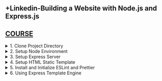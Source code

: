 ## +Linkedin-Building a Website with Node.js and Express.js

## [COURSE](https://www.linkedin.com/learning/building-a-website-with-node-js-and-express-js-3/dynamic-websites-with-node-and-express?resume=false)

<details>
<summary>1. Clone Project Directory </summary>

# Clone Project Directory

## [https://github.com/danielkhan/building-website-nodejs-express/tree/master](https://github.com/danielkhan/building-website-nodejs-express/tree/master)

```x
git clone --bare https://github.com/danielkhan/building-website-nodejs-express.git
cd building-website-nodejs-express.git
git config --bool core.bare false
git reset --hard
git branch
q
```

# #END</details>

<details>
<summary>2. Setup Node Environment </summary>

# Setup Node Environment

## Initialize npm

```x
npm init -y
```

## Install Express and Nodemon

```x
npm install --save express nodemon
```

### src-AI-Software/my_projects/01_building_a_website/package.json:

```x
{
  "name": "01_building_a_website",
  "version": "1.0.0",
  "main": "index.js",
  "scripts": {
    "test": "echo \"Error: no test specified\" && exit 1"
  },
  "author": "",
  "license": "ISC",
  "description": "",
  "dependencies": {
    "express": "^4.19.2",
    "nodemon": "^3.1.4"
  }
}

```

# #END</details>

<details>
<summary>3. Setup Express Server </summary>

# Setup Express Server

### src-AI-Software/my_projects/01_building_a_website/server.js:

```js
const express = require("express");

const app = express();

const PORT = 3000;

app.get("/", (req, res) => {
  res.send("Hello Express :)");
});

app.listen(PORT, () => {
  console.log(`Server running on port ${PORT}`);
  console.log("Ctrl + C to stop");
});

```

### src-AI-Software/my_projects/01_building_a_website/package.json:

```x
{
  "name": "01_building_a_website",
  "version": "1.0.0",
  "main": "server.js",
  "scripts": {
    "test": "echo \"Error: no test specified\" && exit 1",
    "start": "nodemon --ignore feedback.json server.js"
  },
  "author": "",
  "license": "ISC",
  "description": "",
  "dependencies": {
    "express": "^4.19.2",
    "nodemon": "^3.1.4"
  }
}
```

## Run Server

```x
npm run start
```

```x
➜  01_building_a_website git:(main) ✗ npm run start

> 01_building_a_website@1.0.0 start
> nodemon server.js

[nodemon] 3.1.4
[nodemon] to restart at any time, enter `rs`
[nodemon] watching path(s): *.*
[nodemon] watching extensions: js,mjs,cjs,json
[nodemon] starting `node server.js`
Server running on port 3000
Ctrl + C to stop
```

![image](https://github.com/user-attachments/assets/61bc6bf1-d244-466e-ab70-4d7b63bace60)

<img width="1397" alt="image" src="https://github.com/user-attachments/assets/73d72bb0-fb1b-4033-86a5-e495d60c32ad">

# #END</details>

<details>
<summary>4. Setup HTML Static Template </summary>

# Setup HTML Static Template

### src-AI-Software/my_projects/01_building_a_website/server.js:

```js
const express = require("express");
const path = require("path");

const app = express();

const PORT = 3000;

app.use(express.static(path.join(__dirname, "./static")));

app.get("/", (req, res) => {
  res.sendFile(path.join(__dirname, "./static/index.html"));
});

app.get("/speakers", (req, res) => {
  res.sendFile(path.join(__dirname, "./static/speakers.html"));
});

app.listen(PORT, () => {
  console.log(`Server running on port ${PORT}`);
  console.log("Ctrl + C to stop");
});

```

### src-AI-Software/my_projects/01_building_a_website/static/index.html:

```html
<!DOCTYPE html>
<html lang="en" data-bs-theme="auto">
  <head>
    <script src="./assets/js/color-modes.js"></script>

    <meta charset="utf-8" />
    <meta name="viewport" content="width=device-width, initial-scale=1" />
    <title>Roux Meetups--Home</title>
    <link
      rel="stylesheet"
      href="https://cdn.jsdelivr.net/npm/@docsearch/css@3"
    />
    <link href="./assets/dist/css/bootstrap.min.css" rel="stylesheet" />

    <!-- Custom styles for this template -->
    <link href="./css/carousel.css" rel="stylesheet" />
  </head>
  <body>
    <svg xmlns="http://www.w3.org/2000/svg" class="d-none">
      <symbol id="check2" viewBox="0 0 16 16">
        <path
          d="M13.854 3.646a.5.5 0 0 1 0 .708l-7 7a.5.5 0 0 1-.708 0l-3.5-3.5a.5.5 0 1 1 .708-.708L6.5 10.293l6.646-6.647a.5.5 0 0 1 .708 0z"
        />
      </symbol>
      <symbol id="circle-half" viewBox="0 0 16 16">
        <path d="M8 15A7 7 0 1 0 8 1v14zm0 1A8 8 0 1 1 8 0a8 8 0 0 1 0 16z" />
      </symbol>
      <symbol id="moon-stars-fill" viewBox="0 0 16 16">
        <path
          d="M6 .278a.768.768 0 0 1 .08.858 7.208 7.208 0 0 0-.878 3.46c0 4.021 3.278 7.277 7.318 7.277.527 0 1.04-.055 1.533-.16a.787.787 0 0 1 .81.316.733.733 0 0 1-.031.893A8.349 8.349 0 0 1 8.344 16C3.734 16 0 12.286 0 7.71 0 4.266 2.114 1.312 5.124.06A.752.752 0 0 1 6 .278z"
        />
        <path
          d="M10.794 3.148a.217.217 0 0 1 .412 0l.387 1.162c.173.518.579.924 1.097 1.097l1.162.387a.217.217 0 0 1 0 .412l-1.162.387a1.734 1.734 0 0 0-1.097 1.097l-.387 1.162a.217.217 0 0 1-.412 0l-.387-1.162A1.734 1.734 0 0 0 9.31 6.593l-1.162-.387a.217.217 0 0 1 0-.412l1.162-.387a1.734 1.734 0 0 0 1.097-1.097l.387-1.162zM13.863.099a.145.145 0 0 1 .274 0l.258.774c.115.346.386.617.732.732l.774.258a.145.145 0 0 1 0 .274l-.774.258a1.156 1.156 0 0 0-.732.732l-.258.774a.145.145 0 0 1-.274 0l-.258-.774a1.156 1.156 0 0 0-.732-.732l-.774-.258a.145.145 0 0 1 0-.274l.774-.258c.346-.115.617-.386.732-.732L13.863.1z"
        />
      </symbol>
      <symbol id="sun-fill" viewBox="0 0 16 16">
        <path
          d="M8 12a4 4 0 1 0 0-8 4 4 0 0 0 0 8zM8 0a.5.5 0 0 1 .5.5v2a.5.5 0 0 1-1 0v-2A.5.5 0 0 1 8 0zm0 13a.5.5 0 0 1 .5.5v2a.5.5 0 0 1-1 0v-2A.5.5 0 0 1 8 13zm8-5a.5.5 0 0 1-.5.5h-2a.5.5 0 0 1 0-1h2a.5.5 0 0 1 .5.5zM3 8a.5.5 0 0 1-.5.5h-2a.5.5 0 0 1 0-1h2A.5.5 0 0 1 3 8zm10.657-5.657a.5.5 0 0 1 0 .707l-1.414 1.415a.5.5 0 1 1-.707-.708l1.414-1.414a.5.5 0 0 1 .707 0zm-9.193 9.193a.5.5 0 0 1 0 .707L3.05 13.657a.5.5 0 0 1-.707-.707l1.414-1.414a.5.5 0 0 1 .707 0zm9.193 2.121a.5.5 0 0 1-.707 0l-1.414-1.414a.5.5 0 0 1 .707-.707l1.414 1.414a.5.5 0 0 1 0 .707zM4.464 4.465a.5.5 0 0 1-.707 0L2.343 3.05a.5.5 0 1 1 .707-.707l1.414 1.414a.5.5 0 0 1 0 .708z"
        />
      </symbol>
    </svg>

    <div
      class="dropdown position-fixed bottom-0 end-0 mb-3 me-3 bd-mode-toggle"
    >
      <button
        class="btn btn-bd-primary py-2 dropdown-toggle d-flex align-items-center"
        id="bd-theme"
        type="button"
        aria-expanded="false"
        data-bs-toggle="dropdown"
        aria-label="Toggle theme (auto)"
      >
        <svg class="bi my-1 theme-icon-active" width="1em" height="1em">
          <use href="#circle-half"></use>
        </svg>
        <span class="visually-hidden" id="bd-theme-text">Toggle theme</span>
      </button>
      <ul
        class="dropdown-menu dropdown-menu-end shadow"
        aria-labelledby="bd-theme-text"
      >
        <li>
          <button
            type="button"
            class="dropdown-item d-flex align-items-center"
            data-bs-theme-value="light"
            aria-pressed="false"
          >
            <svg class="bi me-2 opacity-50" width="1em" height="1em">
              <use href="#sun-fill"></use>
            </svg>
            Light
            <svg class="bi ms-auto d-none" width="1em" height="1em">
              <use href="#check2"></use>
            </svg>
          </button>
        </li>
        <li>
          <button
            type="button"
            class="dropdown-item d-flex align-items-center"
            data-bs-theme-value="dark"
            aria-pressed="false"
          >
            <svg class="bi me-2 opacity-50" width="1em" height="1em">
              <use href="#moon-stars-fill"></use>
            </svg>
            Dark
            <svg class="bi ms-auto d-none" width="1em" height="1em">
              <use href="#check2"></use>
            </svg>
          </button>
        </li>
        <li>
          <button
            type="button"
            class="dropdown-item d-flex align-items-center active"
            data-bs-theme-value="auto"
            aria-pressed="true"
          >
            <svg class="bi me-2 opacity-50" width="1em" height="1em">
              <use href="#circle-half"></use>
            </svg>
            Auto
            <svg class="bi ms-auto d-none" width="1em" height="1em">
              <use href="#check2"></use>
            </svg>
          </button>
        </li>
      </ul>
    </div>

    <header data-bs-theme="dark">
      <nav class="navbar navbar-expand-md navbar-dark fixed-top bg-dark">
        <div class="container-fluid">
          <a class="navbar-brand" href="#">Roux Meetups</a>
          <button
            class="navbar-toggler"
            type="button"
            data-bs-toggle="collapse"
            data-bs-target="#navbarCollapse"
            aria-controls="navbarCollapse"
            aria-expanded="false"
            aria-label="Toggle navigation"
          >
            <span class="navbar-toggler-icon"></span>
          </button>
          <div class="collapse navbar-collapse" id="navbarCollapse">
            <ul class="navbar-nav me-auto mb-2 mb-md-0">
              <li class="nav-item">
                <a class="nav-link active" aria-current="page" href="#">Home</a>
              </li>
              <li class="nav-item">
                <a class="nav-link" href="#">All Speakers</a>
              </li>
              <li class="nav-item">
                <a class="nav-link" href="#">Feedback</a>
              </li>
            </ul>
            <form class="d-flex" role="search">
              <input
                class="form-control me-2"
                type="search"
                placeholder="Search"
                aria-label="Search"
              />
              <button class="btn btn-outline-success" type="submit">
                Search
              </button>
            </form>
          </div>
        </div>
      </nav>
    </header>

    <main>
      <!-- Carousel Slider
  ================================================== -->
      <div id="myCarousel" class="carousel slide mb-6" data-bs-ride="carousel">
        <div class="carousel-indicators">
          <button
            type="button"
            data-bs-target="#myCarousel"
            data-bs-slide-to="0"
            class="active"
            aria-current="true"
            aria-label="Slide 1"
          ></button>
          <button
            type="button"
            data-bs-target="#myCarousel"
            data-bs-slide-to="1"
            aria-label="Slide 2"
            class="btn btn-light"
          ></button>
          <button
            type="button"
            data-bs-target="#myCarousel"
            data-bs-slide-to="2"
            aria-label="Slide 3"
          ></button>
        </div>
        <div class="carousel-inner">
          <div class="carousel-item active">
            <img src="./images/background.jpg" alt="carousel 1" width="100%" />
            <div class="container">
              <div class="carousel-caption text-start text-light">
                <h1>The Art of Abstract</h1>
                <p class="opacity-75">
                  The Roux Academy gets thousands of submissions every year for artists interesting in participating in the
            CAC exhibits, and selects approximately 200 distinct pieces of contemporary art for display in their
            collective exhibit.
                </p>
                <p>
                  <a class="btn btn-lg btn-primary" href="#">Sign up today</a>
                </p>
              </div>
            </div>
          </div>
          <div class="carousel-item">
            <img src="./images/background2.jpg" alt="carousel 2" width="100%" />
            <div class="container">
              <div class="carousel-caption text-light">
                <h1>Art in Full Bloom</h1>
                <p>
                  Each Featured Artist has an opportunity to speak at one of our meetups and share his or her vision,
            perspective, and techniques with attendees on a more personal level than at our large conference.
                </p>
                <p><a class="btn btn-lg btn-primary" href="#">Learn more</a></p>
              </div>
            </div>
          </div>
          <div class="carousel-item">
            <img src="./images/background3.jpg" alt="carousel 3" width="100%" />
            <div class="container">
              <div class="carousel-caption text-end text-light">
                <h1>Deep Sea Wonders</h1>
                <p>
                  CAC Featured Artist and many past students artists who were featured at CAC have gone on to brilliant
            careers in art.
                </p>
                <p>
                  <a class="btn btn-lg btn-primary" href="#">Browse gallery</a>
                </p>
              </div>
            </div>
          </div>
        </div>
        <button
          class="carousel-control-prev btn btn-primary opacity-25"
          type="button"
          data-bs-target="#myCarousel"
          data-bs-slide="prev"
        >
          <span class="carousel-control-prev-icon" aria-hidden="true"></span>
          <span class="visually-hidden">Previous</span>
        </button>
        <button
          class="carousel-control-next btn btn-primary opacity-25"
          type="button"
          data-bs-target="#myCarousel"
          data-bs-slide="next"
        >
          <span class="carousel-control-next-icon" aria-hidden="true"></span>
          <span class="visually-hidden">Next</span>
        </button>
      </div>

      <!-- Marketing messaging and featurettes
  ================================================== -->
      <!-- Wrap the rest of the page in another container to center all the content. -->

      <div class="container marketing">
        <!-- Three columns of text below the carousel -->
        <div class="row">
          <div class="col-lg-4">
            <img
              src="./images/Hillary_Goldwynn_tn.jpg"
              alt="carousel 2"
              width="50%"
              class="bd-placeholder-img rounded-circle"
            />
            <h2 class="fw-normal">Hilliary Goldwynn</h2>
            <p>
              Some representative placeholder content for the three columns of
              text below the carousel. This is the first column.
            </p>
            <p>
              <a class="btn btn-secondary" href="#">View details &raquo;</a>
            </p>
          </div>
          <!-- /.col-lg-4 -->
          <div class="col-lg-4">
            <img
              src="./images/Lorenzo_Garcia_tn.jpg"
              alt="carousel 2"
              width="50%"
              class="bd-placeholder-img rounded-circle"
            />
            <h2 class="fw-normal">Lorenzo Garcia</h2>
            <p>
              Another exciting bit of representative placeholder content. This
              time, we've moved on to the second column.
            </p>
            <p>
              <a class="btn btn-secondary" href="#">View details &raquo;</a>
            </p>
          </div>
          <!-- /.col-lg-4 -->
          <div class="col-lg-4">
            <img
              src="./images/Riley_Rewington_tn.jpg"
              alt="carousel 2"
              width="50%"
              class="bd-placeholder-img rounded-circle"
            />
            <h2 class="fw-normal">Riley Rewington</h2>
            <p>
              And lastly this, the third column of representative placeholder
              content.
            </p>
            <p>
              <a class="btn btn-secondary" href="#">View details &raquo;</a>
            </p>
          </div>
          <!-- /.col-lg-4 -->
        </div>
        <!-- /.row -->

        <!-- START THE FEATURETTES -->

        <hr class="featurette-divider" />

        <div class="row featurette">
          <div class="col-md-7">
            <h2 class="featurette-heading fw-normal lh-1">
              Who are we?
              <span class="text-body-secondary">It’ll blow your mind.</span>
            </h2>
            <p class="lead">
              The Roux Academy gets thousands of submissions every year for
              artists interesting in participating in the CAC exhibits, and
              selects approximately 200 distinct pieces of contemporary art for
              display in their collective exhibit.
            </p>
          </div>
          <div class="col-md-5">
            <img src="./images/artwork/Hillary_Goldwynn_03.jpg" alt="carousel 1" width="500" height="500"  class="bd-placeholder-img bd-placeholder-img-lg featurette-image img-fluid mx-auto"/>
          </div>
        </div>

        <hr class="featurette-divider" />

        <div class="row featurette">
          <div class="col-md-7 order-md-2">
            <h2 class="featurette-heading fw-normal lh-1">
              What we do.
              <span class="text-body-secondary">See for yourself.</span>
            </h2>
            <p class="lead">
              Each Featured Artist has an opportunity to speak at one of our
              meetups and share his or her vision, perspective, and techniques
              with attendees on a more personal level than at our large
              conference. While you attend the conference, head over to our gallery where you can check out some
            of the work from our speakers.
            </p>
          </div>
          <div class="col-md-5">
            <img src="./images/artwork/Hillary_Goldwynn_07.jpg" alt="carousel 1" width="500" height="500"  class="bd-placeholder-img bd-placeholder-img-lg featurette-image img-fluid mx-auto"/>
          </div>
        </div>

        <hr class="featurette-divider" />

        <div class="row featurette">
          <div class="col-md-7">
            <h2 class="featurette-heading fw-normal lh-1">
              And lastly, Who should come?
              <span class="text-body-secondary">Checkmate.</span>
            </h2>
            <p class="lead">
            <ul class="sidebar-body">
                <li>Anybody interested in art and the creative industry</li>
                <li>Painters, sculptors, photographers and graphic artists</li>
                <li>Those interested in meeting and making a connection with others in the local art scene.</li>
            </ul>
            </p>
          </div>
            <div class="col-md-5">
                <img src="./images/artwork/Hillary_Goldwynn_02.jpg" alt="carousel 1" width="500" height="500"  class="bd-placeholder-img bd-placeholder-img-lg featurette-image img-fluid mx-auto"/>
            </div>
            </div>

        <hr class="featurette-divider" />

        <!-- /END THE FEATURETTES -->
      </div>
      <!-- /.container -->

      <!-- FOOTER -->
      <footer class="container">
        <p class="float-end"><a href="#">Back to top</a></p>
        <p>
          &copy; 2024 Company, Inc. &middot;
          <a href="#">Privacy</a> &middot; <a href="#">Terms</a>
        </p>
      </footer>
    </main>
    <script src="./assets/dist/js/bootstrap.bundle.min.js"></script>
  </body>
</html>

```


![image](https://github.com/user-attachments/assets/471551d2-6e1b-4f94-b74d-644bd4096ccd)
![image](https://github.com/user-attachments/assets/21a67aad-4049-4f87-b23a-1cadfb4054b1)

![image](https://github.com/user-attachments/assets/1af87bb2-3cd8-4a00-b4cb-5a4b7d97f4e9)
![image](https://github.com/user-attachments/assets/08641379-d1a2-44e7-bb17-e52ab6d47e6b)
![image](https://github.com/user-attachments/assets/1821684e-8684-426c-a499-4564df2afdab)
![image](https://github.com/user-attachments/assets/9530e051-75e6-4ab2-a25d-b7b1e9618f00)

# #END</details>

<details>
<summary>5. Install and Initialize ESLint and Prettier </summary>

# Install and Initialize ESLint and Prettier

```x
npm install --save-dev eslint
```

## Initialize eslint

```x
npx eslint --init
```

<img width="733" alt="image" src="https://github.com/user-attachments/assets/39d77d18-b2e0-4ce2-b071-cf2c81aa49ad">

## Install Prettier

```x
npm install --save-dev prettier eslint-config-prettier eslint-plugin-prettier
#npm install --save-dev eslint-airbnb-base eslint-plugin-import
```

### src-AI-Software/my_projects/01_building_a_website/eslint.config.mjs:

```mjs
import globals from "globals";
import pluginJs from "@eslint/js";

export default [
  {
    files: ["**/*.js"],
    languageOptions: { sourceType: "commonjs" },
    plugins: ["prettier"],
    extends: ["prettier"],
  },
  { languageOptions: { globals: globals.browser } },
  pluginJs.configs.recommended,
];

```

### src-AI-Software/my_projects/01_building_a_website/.prettierrc:

```prettierrc
{
    "trailingComma": "es5",
    "printWidth": 100,
    "singleQuote": true
}
```

### src-AI-Software/my_projects/01_building_a_website/package.json:

```js
{
  "name": "01_building_a_website",
  "version": "1.0.0",
  "main": "server.js",
  "scripts": {
    "test": "echo \"Error: no test specified\" && exit 1",
    "start": "nodemon --ignore feedback.json server.js"
  },
  "author": "",
  "license": "ISC",
  "description": "",
  "dependencies": {
    "express": "^4.19.2",
    "nodemon": "^3.1.4"
  },
  "devDependencies": {
    "@eslint/js": "^9.7.0",
    "eslint": "^9.7.0",
    "eslint-config-prettier": "^9.1.0",
    "eslint-plugin-prettier": "^5.2.1",
    "globals": "^15.8.0",
    "prettier": "^3.3.3"
  }
}
```

### src-AI-Software/my_projects/01_building_a_website/server.js:

```js
const express = require('express');
const path = require('path');

const app = express();

const PORT = 3000;

app.use(express.static(path.join(__dirname, './static')));

app.get('/', (req, res) => {
  res.sendFile(path.join(__dirname, './static/index.html'));
});

app.get('/speakers', (req, res) => {
  res.sendFile(path.join(__dirname, './static/speakers.html'));
});

app.listen(PORT, () => {
  console.log(`Server running on port ${PORT}`);
  console.log('Ctrl + C to stop');
});

```

<img width="1397" alt="image" src="https://github.com/user-attachments/assets/35db9c25-11d7-447f-84df-35470287dff1">
<img width="1353" alt="image" src="https://github.com/user-attachments/assets/ed8701a8-4ac8-4aeb-b62f-7bfc6a3cd4c0">
<img width="1397" alt="image" src="https://github.com/user-attachments/assets/0da1c614-1dce-45d8-8def-3790274c6f22">

<img width="1353" alt="image" src="https://github.com/user-attachments/assets/21177cbc-4fe6-4e52-aeae-d9e46f545053">
<img width="1397" alt="image" src="https://github.com/user-attachments/assets/b1e3ae4b-99b2-4994-9835-0d5c902f88df">
<img width="1397" alt="image" src="https://github.com/user-attachments/assets/88e19c11-88de-4e6c-ba65-848d2668602c">

# #END</details>

<details>
<summary>6. Using Express Template Engine </summary>

# Using Express Template Engine

```js

```

```js

```

```js

```

```js

```

```js

```

```js

```

```js

```


# #END<details>
